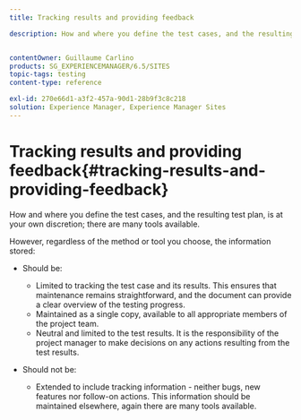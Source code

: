 ```yaml
---
title: Tracking results and providing feedback

description: How and where you define the test cases, and the resulting test plan, is at your own discretion


contentOwner: Guillaume Carlino
products: SG_EXPERIENCEMANAGER/6.5/SITES
topic-tags: testing
content-type: reference

exl-id: 270e66d1-a3f2-457a-90d1-28b9f3c8c218
solution: Experience Manager, Experience Manager Sites
---
```

# Tracking results and providing feedback{#tracking-results-and-providing-feedback}

How and where you define the test cases, and the resulting test plan, is at your own discretion; there are many tools available.

However, regardless of the method or tool you choose, the information stored:

* Should be:

    * Limited to tracking the test case and its results. This ensures that maintenance remains straightforward, and the document can provide a clear overview of the testing progress.
    * Maintained as a single copy, available to all appropriate members of the project team.
    * Neutral and limited to the test results. It is the responsibility of the project manager to make decisions on any actions resulting from the test results.

* Should not be:

    * Extended to include tracking information - neither bugs, new features nor follow-on actions. This information should be maintained elsewhere, again there are many tools available.
